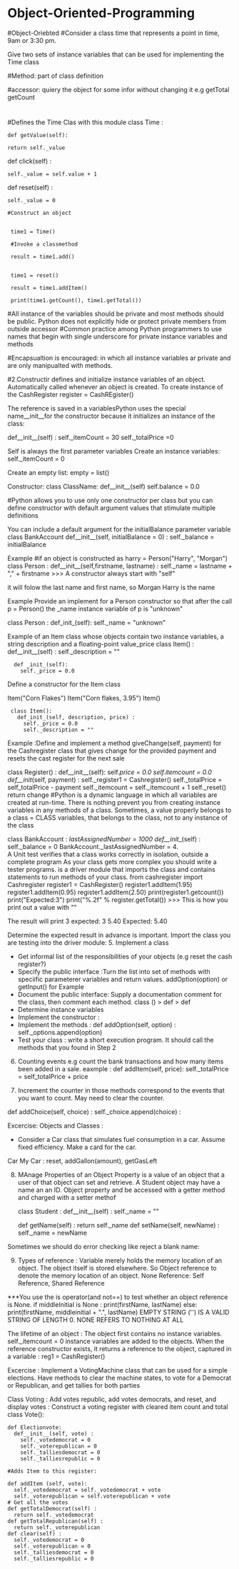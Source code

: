 # Object-Oriented-Programming

 #Object-Oriebted 
#Consider a class time that represents a point in time, 9am or 3:30 pm. 

Give two sets of instance variables that can be used for implementing the Time class

#Method: part of class definition

#accessor: quiery the object for some infor without changing it  e.g getTotal getCount

#
#Defines the Time Clas with this module
  class Time :

    def getValue(self):
  
    return self._value
    
  def click(self) :
  
    self._value = self.value + 1
  def reset(self) :

    self._value = 0    
    
    #Construct an object
    
    
     time1 = Time()

     #Invoke a classmethod

     result = time1.add()


     time1 = reset()

     result = time1.addItem()

     print(time1.getCount(), time1.getTotal())


#All instance of the variables should be private and most methods should be public. Python does not explicitly hide or protect private members from outside accessor
#Common practice among Python programmers to use names that begin with single underscore for private instance variables and methods

#Encapsualtion is encouraged: in which all instance variables ar private and are only manipualted with methods.

#2.Constructir defines and initialize instance variables of an object. Automatically called whenever an object is created.
To create instance of the CashRegister
register = CashREgister()

The reference is saved in a variablesPython uses the special name__init__for the constructor because it initializes an instance of the class:
  
  def__init__(self) :
    self._itemCount = 30
    self._totalPrice =0 
    
Self is always the first parameter variables
Create an instance variables:
    self._itemCount = 0 
    
Create an empty list: 
     empty = list()

Constructor: 
  class ClassName: 
    def__init__(self)
    self.balance = 0.0 

#Python allows you to use only one constructor per class but you can define constructor with default argument values that stimulate multiple definitions

You can include a default argument for the initialBalance parameter variable 
     class BankAccount 
     def__init__(self, initialBalance = 0) :
       self._balance = initialBalance
       
    
Example #if an object is constructed as harry = Person("Harry", "Morgan")    
     class Person :
       def__init__(self,firstname, lastname) :
         self._name = lastname + "," + firstname     >>> A constructor always start with "self"
    
   it will folow the last name and first name, so Morgan Harry is the name
    
    
Example Provide  an implement for a Person constructor so that after the call p = Person()
the _name instance variable of p is "unknown"

   class Person :
     def_init_(self):
       self._name = "unknown"
    
Example of an Item class whose objects contain two instance variables, a string description and a floating-point value_price
   class Item() :
     def__init__(self) :
       self._description = ""
      
      def _init_(self):
        self._price = 0.0

Define a constructor for the Item class 

Item("Corn Flakes")
Item("Corn flakes, 3.95")
Item()

     class Item():
       def_init_(self, description, price) :
         self._price = 0.0
         self._description = ""

Example :Define and implement a method giveChange(self, payment) for the Cashregister class that gives change for the provided payment and resets the cast register for the next sale

class Register() :
  def__init__(self):
    self._price = 0.0 
    self._itemcount = 0.0 
  def__init__(self, payment) :
    self._register1 = Cashregister()
    self._totalPrice = self_totalPrice - payment
    self._itemcount = self._itemcount + 1 
    self._reset()
    return change 
#Python is a dynamic language in which all variables are created at run-time. There is nothing prevent you from creating instance variables in any methods of a class. 
Sometimes, a value properly belongs to a class = CLASS variables, that belongs to the class, not to any instance of the class 

class BankAccount : 
  _lastAssignedNumber = 1000 
  def__init__(self) :
    self._balance = 0 
    BankAccount._lastAssignedNumber = 
4.   
 A Unit test verifies that a class works correctly in isolation, outside a complete program As your class gets more complex you should write a tester programs. is a driver module that imports the class and contains statements to run methods of your class. 
 from cashregister import Cashregister 
 register1 = CashRegister()
 register1.addItem(1.95) 
 register1.addItem(0.95) 
 register1.addItem(2.50)
 print(register1.getcount())
 print("Expected:3")
 print("%.2f" % register.getTotal())   >>> This is how you print out a value with ""
 
 
 The result will print 
 3 
 expected: 3
 5.40 
 Expected: 5.40 


Determine the expected result in advance is important. Import the class you are testing into the driver module:
 5. Implement a class
 - Get informal list of the responsibilities of your objects (e.g reset the cash register?)
 - Specify the public interface :Turn the list into set of methods with speciific parameterer variables and return values. addOption(option) or getInput() for Example
 - Document the public interface: Supply a documentation comment for the class, then comment each method. class () > def > def 
 - Determine instance variables 
 - Implement the constructor : 
 - Implement the methods : def addOption(self, option) :
     self._options.append(option)
- Test your class : write a short execution program. It should call the methods that you found in Step 2 

 6. Counting events 
 e.g count the bank transactions and how many items been added in a sale.
    eaxmple : 
 def addItem(self, price):
   self._totalPrice = self_totalPrice + price 
 
 
7.  Increment the counter in those methods correspond to the events that you want to count. May need to clear the counter. 

def addChoice(self, choice) : 
  self._choice.append(choice) : 


  Excercise: Objects and Classes : 
  - Consider a Car class that simulates fuel consumption in a car. Assume fixed efficiency. Make a card for the car. 
  
  Car My Car : reset, addGallon(amount), getGasLeft
  
8. MAnage Properties of an Object 
Property is a value of an object that a user of that object can set and retrieve. A Student object may have a name an an ID. 
   Object property and be accessed with a getter method and charged with a setter methof 
   
   class Student :
     def__init__(self) :
       self._name = ""
       
     def getName(self) :
       return self._name
    def setName(self, newName) :
      self._name = newName 
    
  Sometimes we should do error checking like reject a blank name: 
  
      
9. Types of reference : Variable merely holds the memory location of an object. The object itself is stored elsewhere. So Object reference to denote the memory location of an object.  None Reference: Self Reference, Shared Reference 

***You use the is operator(and not==) to test whether an object reference is None. 
if middleInitial is None : 
  print(firstName, lastName)
else: 
  print(firstName, middleinitial + ".", lastName)
  EMPTY STRING ('') IS A VALID STRING OF LENGTH 0. NONE REFERS TO NOTHING AT ALL

The lifetime of an object  : The object first contains no instance variables. 
  self._itemcount = 0 instance variables are added to the objects. 
When the reference constructor exists, it returns a reference to the object, captured in a variable : 
    reg1 = CashRegister()
    
Excercise : Implement a VotingMachine class that can be used for a simple elections. Have methods to clear the machine states, to vote for a Democrat or Republican, and get tallies for both parties 

Class Voting : Add votes republic, add votes democrats, and reset, and display votes : 
Construct a voting register with cleared item count and total  
  class Vote(): 
    
    def Electionvote: 
      def__init__(self, vote) :
        self._votedemocrat = 0 
        self._voterepublican = 0 
        self._talliesdemocrat = 0 
        self._talliesrepublic = 0 
    
    #Adds Item to this register: 
    
    def addItem (self, vote):
      self._votedemocrat = self._votedemocrat + vote
      self._voterepublican = self.voterepublican + vote
    # Get all the votes 
    def getTotalDemocrat(self) : 
      return self._votedemocrat
    def getTotalRepublican(self) : 
      return self._voterepublican
    def clear(self) : 
      self._votedemocrat = 0
      self._voterepublican = 0 
      self._talliesdemocrat = 0 
      self._talliesrepublic = 0 
      
      
      
        
   
  
      
      
 
 
    
    
  
